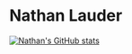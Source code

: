 # Nathan Lauder

[![Nathan's GitHub stats](https://github-readme-stats.vercel.app/api?username=nathanlauder&hide=prs,contribs&count_private=true&show_icons=true&hide_border=true&bg_color=45,F86CA7,F4D444&title_color=000000&text_color=000000&icon_color=000000)](https://github.com/anuraghazra/github-readme-stats)
